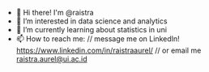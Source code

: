- 👋 Hi there! I'm @raistra
- 🔭 I’m interested in data science and analytics
- 🌱 I’m currently learning about statistics in uni
- 📫 How to reach me: //
  message me on LinkedIn! https://www.linkedin.com/in/raistraaurel/ //
  or email me raistra.aurel@ui.ac.id

